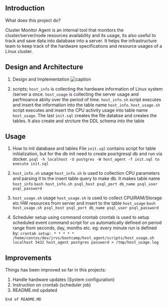 ## Introduction
What does this project do?

Cluster Monitor Agent is an internal tool that monitors the cluster/server/node resources availability and its usage, its also useful to track and save data into database into a server. It helps the infrastructure team to keep track of the hardware specifications and resource usages of a Linux cluster.

## Design and Architecture
1) Design and Implementation
![caption](https://github.com/sumitJRVS/linux-usage-agent/blob/master/Diagram.jpg)

2) scripts; `host_info` is collecting the hardware information of Linux system /server a once. `host_usage` is collecting the server usage and perfmoance abiity over the period of time. `host_info.sh` script executes and insert the information into the table name `host_info`. `host_usage.sh` script executes and insert the CPU activity usage into table name `host_usage`. The last `init.sql` creates the file databse and creates the tables. It also create and strcture the DDL schema into the table

## Usage
1) How to init database and tables
   File `init.sql` contains script for table initialization, but for the db init need to create posrtgresql db and run via docker.  `psql -h localhost -U postgres -W host_agent -f init.sql to execute init.sql`

2) `host_info.sh` usage
   `host_info.sh` is used to collection CPU parameters and parsing it to the insert table query to make db. It makes table name           
   `host_info`  `bash host_info.sh psql_host psql_port db_name psql_user psql_password`

3) `host_usage.sh` usage
    `host_usage.sh` is used to collect CPU/RAM/Storage etc HW resources from  server and insert to the table `host_usage`
    `bash host_usage.sh psql_host psql_port db_name psql_user psql_password`

4) Scheduler setup using command crontab
     crontab is used to setup scheduled event command script for us automatically defined on period range from seconds, day, months etc. eg: every minute run is defined by:
     `crontab setup: * * * * * /home/centos/dev/jrvs/bootcamp/host_agent/scripts/host_usage.sh localhost 5432 host_agent postgres password > /tmp/host_usage.log`


## Improvements
Things has been improved so far in this projects:
1) Handle hardware updates (System configuration)
2) Instruction on crontab (scheduler job)
3) README.md updated

`End of README.MD`



